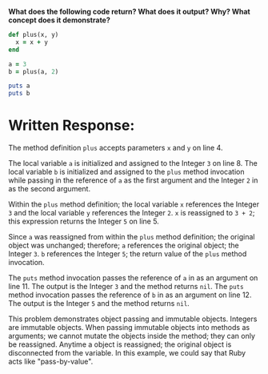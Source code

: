 **What does the following code return? What does it output? Why? What concept does it demonstrate?**

```ruby
def plus(x, y)
  x = x + y
end

a = 3
b = plus(a, 2)

puts a
puts b
```
# Written Response:

The method definition `plus` accepts parameters `x` and `y` on line 4.

The local variable `a` is initialized and assigned to the Integer `3` on line 8. The local variable `b` is initialized and assigned to the `plus` method invocation while passing in the reference of `a` as the first argument and the Integer `2` in as the second argument.

Within the `plus` method definition; the local variable `x` references the Integer `3` and the local variable `y` references the Integer `2`.
`x` is reassigned to `3 + 2`; this expression returns the Integer `5` on line 5.

Since `a` was reassigned from within the `plus` method definition; the original object was unchanged; therefore; `a` references the original object; the Integer `3`.
`b` references the Integer `5`; the return value of the `plus` method invocation.

The `puts` method invocation passes the reference of `a` in as an argument on line 11. The output is the Integer `3` and the method returns `nil`.
The `puts` method invocation passes the reference of `b` in as an argument on line 12. The output is the Integer `5` and the method returns `nil`.

This problem demonstrates object passing and immutable objects. Integers are immutable objects. When passing immutable objects into methods as arguments; we cannot mutate the objects inside the method; they can only be reassigned. Anytime a object is reassigned; the original object is disconnected from the variable. In this example, we could say that Ruby acts like "pass-by-value".

